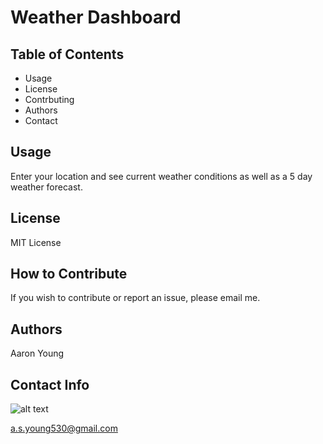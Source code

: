 # Weather Dashboard

## Table of Contents
- Usage
- License
- Contrbuting
- Authors
- Contact
## Usage
Enter your location and see current weather conditions as well as a 5 day weather forecast.
## License
MIT License
## How to Contribute
If you wish to contribute or report an issue, please email me.
## Authors 
Aaron Young
## Contact Info
![alt text](https://avatars3.githubusercontent.com/u/60280417?s=460&u=37ccd56cfa83adcfe221dcca295c8e1dc564d55d&v=4)

a.s.young530@gmail.com
